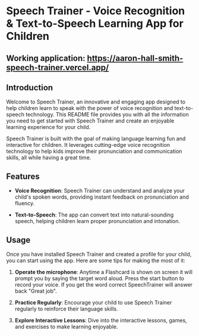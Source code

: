 # Speech Trainer - Voice Recognition & Text-to-Speech Learning App for Children

## Working application: https://aaron-hall-smith-speech-trainer.vercel.app/

## Introduction

Welcome to Speech Trainer, an innovative and engaging app designed to help children learn to speak with the power of voice recognition and text-to-speech technology. This README file provides you with all the information you need to get started with Speech Trainer and create an enjoyable learning experience for your child.

Speech Trainer is built with the goal of making language learning fun and interactive for children. It leverages cutting-edge voice recognition technology to help kids improve their pronunciation and communication skills, all while having a great time.

## Features

- **Voice Recognition**: Speech Trainer can understand and analyze your child's spoken words, providing instant feedback on pronunciation and fluency.

- **Text-to-Speech**: The app can convert text into natural-sounding speech, helping children learn proper pronunciation and intonation.


## Usage

Once you have installed Speech Trainer and created a profile for your child, you can start using the app. Here are some tips for making the most of it:

1. **Operate the microphone**: Anytime a Flashcard is shown on screen it will prompt you by saying the target word aloud. Press the start button to record your voice. If you get the word correct SpeechTrainer will answer back "Great job".

2. **Practice Regularly**: Encourage your child to use Speech Trainer regularly to reinforce their language skills.

3. **Explore Interactive Lessons**: Dive into the interactive lessons, games, and exercises to make learning enjoyable.
